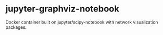 # jupyter-graphviz-notebook
Docker container built on jupyter/scipy-notebook with network visualization packages. 
